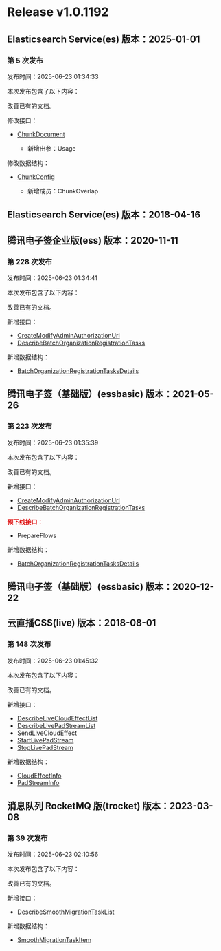 # Release v1.0.1192

## Elasticsearch Service(es) 版本：2025-01-01

### 第 5 次发布

发布时间：2025-06-23 01:34:33

本次发布包含了以下内容：

改善已有的文档。

修改接口：

* [ChunkDocument](https://cloud.tencent.com/document/api/845/117809)

	* 新增出参：Usage


修改数据结构：

* [ChunkConfig](https://cloud.tencent.com/document/api/845/117811#ChunkConfig)

	* 新增成员：ChunkOverlap




## Elasticsearch Service(es) 版本：2018-04-16



## 腾讯电子签企业版(ess) 版本：2020-11-11

### 第 228 次发布

发布时间：2025-06-23 01:34:41

本次发布包含了以下内容：

改善已有的文档。

新增接口：

* [CreateModifyAdminAuthorizationUrl](https://cloud.tencent.com/document/api/1323/119988)
* [DescribeBatchOrganizationRegistrationTasks](https://cloud.tencent.com/document/api/1323/119987)

新增数据结构：

* [BatchOrganizationRegistrationTasksDetails](https://cloud.tencent.com/document/api/1323/70369#BatchOrganizationRegistrationTasksDetails)



## 腾讯电子签（基础版）(essbasic) 版本：2021-05-26

### 第 223 次发布

发布时间：2025-06-23 01:35:39

本次发布包含了以下内容：

改善已有的文档。

新增接口：

* [CreateModifyAdminAuthorizationUrl](https://cloud.tencent.com/document/api/1420/119990)
* [DescribeBatchOrganizationRegistrationTasks](https://cloud.tencent.com/document/api/1420/119989)

<font color="#dd0000">**预下线接口**：</font>

* PrepareFlows

新增数据结构：

* [BatchOrganizationRegistrationTasksDetails](https://cloud.tencent.com/document/api/1420/61525#BatchOrganizationRegistrationTasksDetails)



## 腾讯电子签（基础版）(essbasic) 版本：2020-12-22



## 云直播CSS(live) 版本：2018-08-01

### 第 148 次发布

发布时间：2025-06-23 01:45:32

本次发布包含了以下内容：

改善已有的文档。

新增接口：

* [DescribeLiveCloudEffectList](https://cloud.tencent.com/document/api/267/119996)
* [DescribeLivePadStreamList](https://cloud.tencent.com/document/api/267/119993)
* [SendLiveCloudEffect](https://cloud.tencent.com/document/api/267/119995)
* [StartLivePadStream](https://cloud.tencent.com/document/api/267/119992)
* [StopLivePadStream](https://cloud.tencent.com/document/api/267/119991)

新增数据结构：

* [CloudEffectInfo](https://cloud.tencent.com/document/api/267/20474#CloudEffectInfo)
* [PadStreamInfo](https://cloud.tencent.com/document/api/267/20474#PadStreamInfo)



## 消息队列 RocketMQ 版(trocket) 版本：2023-03-08

### 第 39 次发布

发布时间：2025-06-23 02:10:56

本次发布包含了以下内容：

改善已有的文档。

新增接口：

* [DescribeSmoothMigrationTaskList](https://cloud.tencent.com/document/api/1493/119997)

新增数据结构：

* [SmoothMigrationTaskItem](https://cloud.tencent.com/document/api/1493/96031#SmoothMigrationTaskItem)



